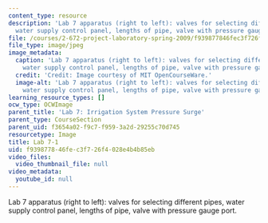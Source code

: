 ```yaml
---
content_type: resource
description: 'Lab 7 apparatus (right to left): valves for selecting different pipes,
  water supply control panel, lengths of pipe, valve with pressure gauge port.'
file: /courses/2-672-project-laboratory-spring-2009/f939877846fec3f726f4028e4b4b85eb_lab7-1.jpg
file_type: image/jpeg
image_metadata:
  caption: 'Lab 7 apparatus (right to left): valves for selecting different pipes,
    water supply control panel, lengths of pipe, valve with pressure gauge port.'
  credit: 'Credit: Image courtesy of MIT OpenCourseWare.'
  image-alt: 'Lab 7 apparatus (right to left): valves for selecting different pipes,
    water supply control panel, lengths of pipe, valve with pressure gauge port.'
learning_resource_types: []
ocw_type: OCWImage
parent_title: 'Lab 7: Irrigation System Pressure Surge'
parent_type: CourseSection
parent_uid: f3654a02-f9c7-f959-3a2d-29255c70d745
resourcetype: Image
title: Lab 7-1
uid: f9398778-46fe-c3f7-26f4-028e4b4b85eb
video_files:
  video_thumbnail_file: null
video_metadata:
  youtube_id: null
---
```

Lab 7 apparatus (right to left): valves for selecting different pipes, water supply control panel, lengths of pipe, valve with pressure gauge port.


